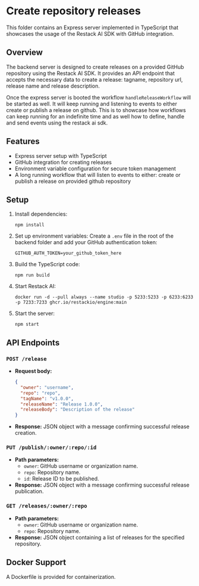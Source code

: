 # Create repository releases

This folder contains an Express server implemented in TypeScript that showcases the usage of the Restack AI SDK with GitHub integration.

## Overview

The backend server is designed to create releases on a provided GitHub repository using the Restack AI SDK. It provides an API endpoint that accepts the necessary data to create a release: tagname, repository url, release name and release description.

Once the express server is booted the workflow `handleReleaseWorkflow` will be started as well. It will keep running and listening to events to either create or publish a release on github. This is to showcase how workflows can keep running for an indefinite time and as well how to define, handle and send events using the restack ai sdk.

## Features

- Express server setup with TypeScript
- GitHub integration for creating releases
- Environment variable configuration for secure token management
- A long running workflow that will listen to events to either: create or publish a release on provided github repository

## Setup

1. Install dependencies:

   ```
   npm install
   ```

2. Set up environment variables:
   Create a `.env` file in the root of the backend folder and add your GitHub authentication token:

   ```
   GITHUB_AUTH_TOKEN=your_github_token_here
   ```

3. Build the TypeScript code:

   ```
   npm run build
   ```

4. Start Restack AI:

   ```
   docker run -d --pull always --name studio -p 5233:5233 -p 6233:6233 -p 7233:7233 ghcr.io/restackio/engine:main
   ```

5. Start the server:
   ```
   npm start
   ```

## API Endpoints

### `POST /release`

- **Request body:**
  ```json
  {
    "owner": "username",
    "repo": "repo",
    "tagName": "v1.0.0",
    "releaseName": "Release 1.0.0",
    "releaseBody": "Description of the release"
  }
  ```
- **Response:** JSON object with a message confirming successful release creation.

### `PUT /publish/:owner/:repo/:id`

- **Path parameters:**
  - `owner`: GitHub username or organization name.
  - `repo`: Repository name.
  - `id`: Release ID to be published.
- **Response:** JSON object with a message confirming successful release publication.

### `GET /releases/:owner/:repo`

- **Path parameters:**
  - `owner`: GitHub username or organization name.
  - `repo`: Repository name.
- **Response:** JSON object containing a list of releases for the specified repository.

## Docker Support

A Dockerfile is provided for containerization.
